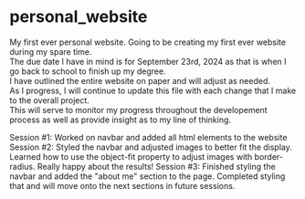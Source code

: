 # personal_website
My first ever personal website.
Going to be creating my first ever website during my spare time.  
The due date I have in mind is for September 23rd, 2024 as that is when I go back to school to finish up my degree.  
I have outlined the entire website on paper and will adjust as needed.  
As I progress, I will continue to update this file with each change that I make to the overall project.  
This will serve to monitor my progress throughout the developement process as well as provide insight as to my line of thinking.  

Session #1: Worked on navbar and added all html elements to the website
Session #2: Styled the navbar and adjusted images to better fit the display.  Learned how to use the object-fit property to adjust images with border-radius.  Really happy about the results!
Session #3: Finished styling the navbar and added the "about me" section to the page.  Completed styling that and will move onto the next sections in future sessions.  
